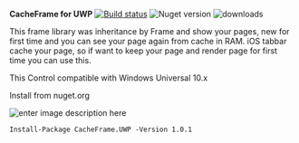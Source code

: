 **CacheFrame for UWP** [![Build status](https://ci.appveyor.com/api/projects/status/2u9t7nlueo4g8c51?svg=true)](https://ci.appveyor.com/project/Husseinhj/cacheframe-uwp) ![Nuget version](https://img.shields.io/nuget/v/CacheFrame.UWP.svg?style=flat) ![downloads](https://img.shields.io/nuget/dt/CacheFrame.UWP.svg?style=flat)

This frame library was inheritance by Frame and show your pages, new for first time and you can see your page again from cache in RAM.
iOS tabbar cache your page, so if want to keep your page and render page for first time you can use this.

This Control compatible with Windows Universal 10.x

Install from nuget.org

![enter image description here](http://uupload.ir/files/g96f_nuget.frame.png)

    Install-Package CacheFrame.UWP -Version 1.0.1
